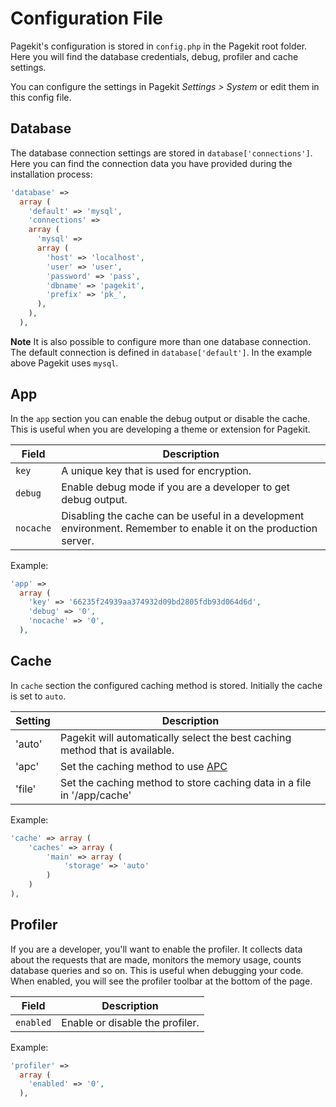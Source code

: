 # Configuration File

Pagekit's configuration is stored in `config.php` in the Pagekit root folder. Here you will find the database credentials, debug, profiler and cache settings.

You can configure the settings in Pagekit *Settings > System* or edit them in this config file.


## Database

The database connection settings are stored in `database['connections']`. Here you can find the connection data  you have provided during the installation process:

```php
'database' =>
  array (
    'default' => 'mysql',
    'connections' =>
    array (
      'mysql' =>
      array (
        'host' => 'localhost',
        'user' => 'user',
        'password' => 'pass',
        'dbname' => 'pagekit',
        'prefix' => 'pk_',
      ),
    ),
  ),
```

**Note** It is also possible to configure more than one database connection.
The default connection is defined in `database['default']`. In the example above Pagekit uses `mysql`.

## App

In the `app` section you can enable the debug output or disable the cache. This is useful when you are developing a theme or extension for Pagekit.

| Field | Description |
|-------|-------------|
| `key` | A unique key that is used for encryption. |
| `debug` | Enable debug mode if you are a developer to get debug output. |
| `nocache` | Disabling the cache can be useful in a development environment. Remember to enable it on the production server. |

Example:
```php
'app' =>
  array (
    'key' => '66235f24939aa374932d09bd2805fdb93d064d6d',
    'debug' => '0',
    'nocache' => '0',
  ),
```


## Cache

In `cache` section the configured caching method is stored. Initially the cache is set to `auto`.

| Setting | Description |
|---------|-------------|
| 'auto' | Pagekit will automatically select the best caching method that is available. |
| 'apc' | Set the caching method to use [APC](http://www.php.net/manual/de/book.apc.php) |
| 'file' | Set the caching method to store caching data in a file in '/app/cache' |


Example:
```php
'cache' => array (
    'caches' => array (
        'main' => array (
            'storage' => 'auto'
        )
    )
),
```


## Profiler

If you are a developer, you'll want to enable the profiler. It collects data about the requests that are made, monitors the memory usage, counts database queries and so on. This is useful when debugging your code.
When enabled, you will see the profiler toolbar at the bottom of the page.

| Field | Description |
|-------|-------------|
| `enabled` | Enable or disable the profiler. |

Example:
```php
'profiler' =>
  array (
    'enabled' => '0',
  ),
```
